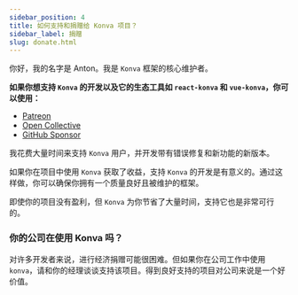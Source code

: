 ```yaml
---
sidebar_position: 4
title: 如何支持和捐赠给 Konva 项目？
sidebar_label: 捐赠
slug: donate.html
---
```


你好，我的名字是 Anton。我是 `Konva` 框架的核心维护者。

**如果你想支持 `Konva` 的开发以及它的生态工具如 `react-konva` 和 `vue-konva`，你可以使用：**

- [Patreon](https://www.patreon.com/lavrton)
- [Open Collective](https://opencollective.com/konva)
- [GitHub Sponsor](https://github.com/sponsors/lavrton)

我花费大量时间来支持 `Konva` 用户，并开发带有错误修复和新功能的新版本。

如果你在项目中使用 `Konva` 获取了收益，支持 `Konva` 的开发是有意义的。通过这样做，你可以确保你拥有一个质量良好且被维护的框架。

即使你的项目没有盈利，但 `Konva` 为你节省了大量时间，支持它也是非常可行的。

### 你的公司在使用 Konva 吗？

对许多开发者来说，进行经济捐赠可能很困难。但如果你在公司工作中使用 `konva`，请和你的经理谈谈支持该项目。得到良好支持的项目对公司来说是一个好价值。